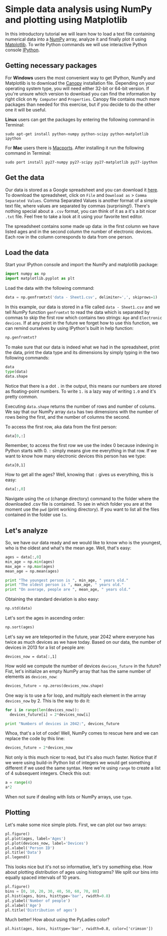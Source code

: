Simple data analysis using NumPy and plotting using Matplotlib
===


In this introductory tutorial we will learn how to load a text file containing numerical data into a [NumPy](http://www.numpy.org/) array, 
analyze it and finally plot it using [Matplotlib](http://matplotlib.org/). 
To write Python commands we will use interactive Python console [IPython](http://ipython.org/).


Getting necessary packages
---
For **Windows** users the most convenient way to get IPython, NumPy and Matplotlib is to 
download the [Canopy](https://www.enthought.com/products/canopy/) installation file. 
Depending on your operating system type, you will need either 32-bit or 64-bit version.
If you're unsure which version to download you can find the information by right click on `My Computer` and `Properties`.
Canopy file contains much more packages than needed for this exercise, 
but if you decide to do the other one it will be useful.

**Linux** users can get the packages by entering the following command in Terminal:
```
sudo apt-get install python-numpy python-scipy python-matplotlib ipython 

```

For **Mac** users there is [Macports](http://www.macports.org/). After installing it run the following command in Terminal:
```
sudo port install py27-numpy py27-scipy py27-matplotlib py27-ipython
```


Get the data
---
Our data is stored as a Google spreadsheet and you can download it [here](https://docs.google.com/spreadsheet/ccc?key=0ArfNOZkGFBb0dGpyVVhGY1ZNMDh1dE5HMzRrQTk0YVE&usp=sharing). 
To download the spreadsheet, click on `File` and `Download as` > `Comma Separated Values`. 
Comma Separated Values is another format of a simple text file, where values are separated by commas (surprising!). 
There's nothing special about a `.csv` format, you can think of it as a it's a bit nicer `.txt` file.
Feel free to take a look at it using your favorite text editor.

The spreadsheet contains some made up data: in the first column we have listed ages and in the second 
column the number of electronic devices. Each row in the column corresponds to data from one person.


Load the data
---
Start your IPython console and import the NumPy and matplotlib package:

```python
import numpy as np
import matplotlib.pyplot as plt
```

Load the data with the following command:
```python
data = np.genfromtxt('data - Sheet1.csv', delimiter=',', skiprows=1)
```

In this example, our data is stored in a file called `data - Sheet1.csv` and 
we tell NumPy function `genfromtxt` to read the data which is separated by commas to skip the first row which 
contains two strings: `Age` and `Electronic devices`. 
If at any point in the future we forget how to use this function, we can remind ourselves by using IPython's built in help function:
```python
np.genfromtxt?
```

To make sure that our data is indeed what we had in the spreadsheet, 
print the data, print the data type and its dimensions by simply typing in the two following commands:
```python
data
type(data)
data.shape
```
Notice that there is a dot `.` in the output, this means our numbers are stored as floating-point numbers. 
To write `1.` is a lazy way of writing `1.0` and it's pretty common. 

Executing `data.shape` returns the number of rows and number of colums. 
We say that our NumPy array `data` has two dimensions with the number of rows being the first, and the number of columns the second.

To access the first row, aka data from the first person:

```python
data[0,:]
```

Remember, to access the first row we use the index 0 because indexing in Python starts with 0. 
`:` simply means give me everything in that row.
If we want to know how many electronic devices this person has we type:
```
data[0,1]
```

How to get all the ages? Well, knowing that `:` gives us everything, this is easy:
```python
data[:,0]
```

Navigate using the `cd` (change directory) command to the folder where the downloaded .csv file is contained. 
To see in which folder you are at the moment use the `pwd` (print working directory). 
If you want to list all the files contained in the folder use `ls`.


Let's analyze
---
So, we have our data ready and we would like to know who is the youngest, who is the oldest and what's the mean age. 
Well, that's easy:

```python
ages = data[:,0]
min_age = np.min(ages)
max_age = np.max(ages)
mean_age = np.mean(ages)

print "The youngest person is ", min_age, " years old."
print "The oldest person is ", max_age, " years old."
print "On average, people are ", mean_age, " years old."
```

Obtaining the standard deviation is also easy:
```python
np.std(data)
```

Let's sort the ages in ascending order:
```python
np.sort(ages)
```

Let's say we are teleported in the future, year 2042 where everyone has twice as much devices as we have today.
Based on our data, the number of devices in 2013 for a list of people are:
```
devices_now = data[:,1]
```

How wold we compute the number of devices `devices_future` in the future?
Fist, let's initialize an empty NumPy array that has the same number of elements as `devices_now`:

```python
devices_future = np.zeros(devices_now.shape)
```

One way is to use a for loop, and multiply each element in the arrray `devices_now` by 2.
This is the way to do it:
``` python
for i in range(len(devices_now)):
  devices_future[i] = 2*devices_now[i]

print "Numbers of devices in 2042:", devices_future
```

Whoa, that's a lot of code! Well, NumPy comes to rescue here and we can replace the code by this line:
```python
devices_future = 2*devices_now
```
Not only is this much nicer to read, but it's also much faster. 
Notice that if we were using build-in Python list of integers we would get something different if we used the same syntax.
Here we're using `range` to create a list of 4 subsequent integers. Check this out:

```python
a = range(4)
a*2
```

When not sure if dealing with lists or NumPy arrays, use `type`.

Plotting
---
Let's make some nice simple plots. First, we can plot our two arrays:
```python
pl.figure()
pl.plot(ages, label='Ages')
pl.plot(devices_now, label='Devices')
pl.xlabel('Person ID')
pl.title('Data')
pl.legend()
```

This looks nice but it's not so informative, let's try something else. How about plotting distribution of ages using histograms?
We split our bins into equally spaced intervals of 10 years.

```python
pl.figure()
bins = [0, 10, 20, 30, 40, 50, 60, 70, 80]
pl.hist(ages, bins, histtype='bar', rwidth=0.8)
pl.ylabel('Number of people')
pl.xlabel('Age')
pl.title('Distribution of ages')
```

Much better! How about using the PyLadies color?

```
pl.hist(ages, bins, histtype='bar', rwidth=0.8, color=['crimson'])
```



